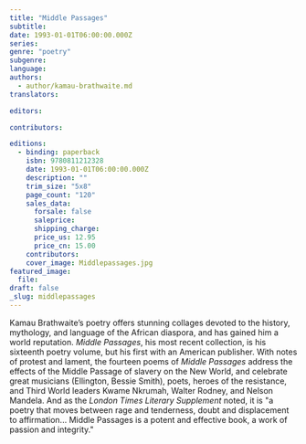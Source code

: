 ```yaml
---
title: "Middle Passages"
subtitle:
date: 1993-01-01T06:00:00.000Z
series:
genre: "poetry"
subgenre:
language:
authors:
  - author/kamau-brathwaite.md
translators:

editors:

contributors:

editions:
  - binding: paperback
    isbn: 9780811212328
    date: 1993-01-01T06:00:00.000Z
    description: ""
    trim_size: "5x8"
    page_count: "120"
    sales_data:
      forsale: false
      saleprice:
      shipping_charge:
      price_us: 12.95
      price_cn: 15.00
    contributors:
    cover_image: Middlepassages.jpg
featured_image:
  file:
draft: false
_slug: middlepassages
---
```


Kamau Brathwaite’s poetry offers stunning collages devoted to the history, mythology, and language of the African diaspora, and has gained him a world reputation. _Middle Passages_, his most recent collection, is his sixteenth poetry volume, but his first with an American publisher. With notes of protest and lament, the fourteen poems of _Middle Passages_ address the effects of the Middle Passage of slavery on the New World, and celebrate great musicians (Ellington, Bessie Smith), poets, heroes of the resistance, and Third World leaders Kwame Nkrumah, Walter Rodney, and Nelson Mandela. And as the _London Times Literary Supplement_ noted, it is "a poetry that moves between rage and tenderness, doubt and displacement to affirmation... Middle Passages is a potent and effective book, a work of passion and integrity."

